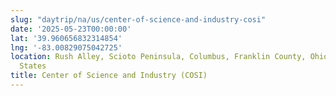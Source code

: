 ```yaml
---
slug: "daytrip/na/us/center-of-science-and-industry-cosi"
date: '2025-05-23T00:00:00'
lat: '39.960656832314854'
lng: '-83.00829075042725'
location: Rush Alley, Scioto Peninsula, Columbus, Franklin County, Ohio, 43216, United
  States
title: Center of Science and Industry (COSI)
---
```



